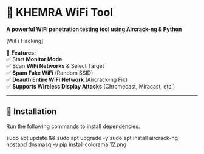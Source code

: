 # 🚀 KHEMRA WiFi Tool  
**A powerful WiFi penetration testing tool using Aircrack-ng & Python**  

[WiFi Hacking]

📌 **Features:**  
✅ Start **Monitor Mode**  
✅ Scan **WiFi Networks** & Select Target  
✅ **Spam Fake WiFi** (Random SSID)  
✅ **Deauth Entire WiFi Network** (Aircrack-ng Fix)  
✅ **Supports Wireless Display Attacks** (Chromecast, Miracast, etc.)  

---

## 🔧 Installation  

Run the following commands to install dependencies:  


sudo apt update && sudo apt upgrade -y
sudo apt install aircrack-ng hostapd dnsmasq -y
pip install colorama
12.png
